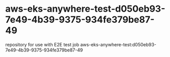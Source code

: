 # aws-eks-anywhere-test-d050eb93-7e49-4b39-9375-934fe379be87-49
repository for use with E2E test job aws-eks-anywhere-test:d050eb93-7e49-4b39-9375-934fe379be87-49

